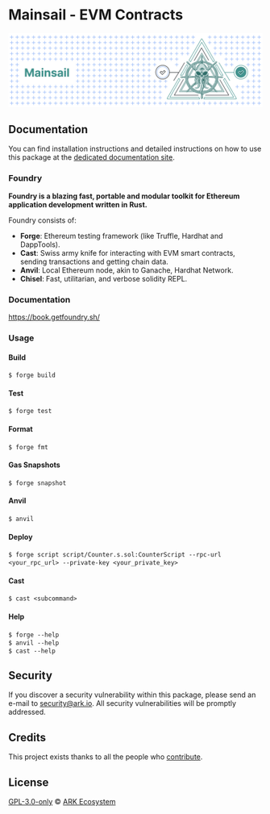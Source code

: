 # Mainsail - EVM Contracts

![banner](https://raw.githubusercontent.com/ArkEcosystem/mainsail/main/banner.png)

## Documentation

You can find installation instructions and detailed instructions on how to use this package at the [dedicated documentation site](https://ark.dev/docs/mainsail).

### Foundry

**Foundry is a blazing fast, portable and modular toolkit for Ethereum application development written in Rust.**

Foundry consists of:

-   **Forge**: Ethereum testing framework (like Truffle, Hardhat and DappTools).
-   **Cast**: Swiss army knife for interacting with EVM smart contracts, sending transactions and getting chain data.
-   **Anvil**: Local Ethereum node, akin to Ganache, Hardhat Network.
-   **Chisel**: Fast, utilitarian, and verbose solidity REPL.

### Documentation

https://book.getfoundry.sh/

### Usage

#### Build

```shell
$ forge build
```

#### Test

```shell
$ forge test
```

#### Format

```shell
$ forge fmt
```

#### Gas Snapshots

```shell
$ forge snapshot
```

#### Anvil

```shell
$ anvil
```

#### Deploy

```shell
$ forge script script/Counter.s.sol:CounterScript --rpc-url <your_rpc_url> --private-key <your_private_key>
```

#### Cast

```shell
$ cast <subcommand>
```

#### Help

```shell
$ forge --help
$ anvil --help
$ cast --help
```

## Security

If you discover a security vulnerability within this package, please send an e-mail to [security@ark.io](mailto:security@ark.io). All security vulnerabilities will be promptly addressed.

## Credits

This project exists thanks to all the people who [contribute](https://github.com/ArkEcosystem/mainsail/graphs/contributors).

## License

[GPL-3.0-only](https://github.com/ArkEcosystem/mainsail/blob/main/LICENSE) © [ARK Ecosystem](https://ark.io)
